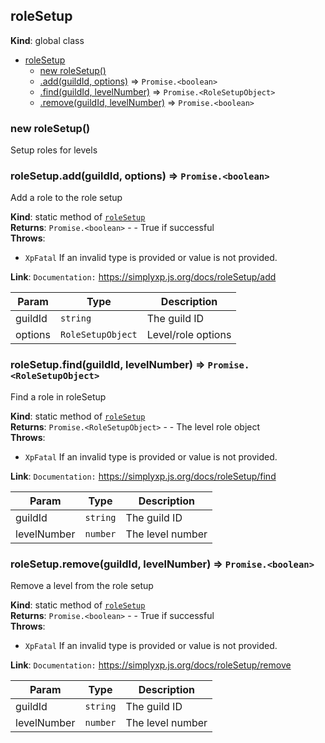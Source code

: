 <a name="roleSetup"></a>

## roleSetup

**Kind**: global class

* [roleSetup](#roleSetup)
    * [new roleSetup()](#new_roleSetup_new)
    * [.add(guildId, options)](#roleSetup.add) ⇒ <code>Promise.&lt;boolean&gt;</code>
    * [.find(guildId, levelNumber)](#roleSetup.find) ⇒ <code>Promise.&lt;RoleSetupObject&gt;</code>
    * [.remove(guildId, levelNumber)](#roleSetup.remove) ⇒ <code>Promise.&lt;boolean&gt;</code>

<a name="new_roleSetup_new"></a>

### new roleSetup()

Setup roles for levels

<a name="roleSetup.add"></a>

### roleSetup.add(guildId, options) ⇒ <code>Promise.&lt;boolean&gt;</code>

Add a role to the role setup

**Kind**: static method of [<code>roleSetup</code>](#roleSetup)  
**Returns**: <code>Promise.&lt;boolean&gt;</code> - - True if successful  
**Throws**:

- <code>XpFatal</code> If an invalid type is provided or value is not provided.

**Link**: `Documentation:` https://simplyxp.js.org/docs/roleSetup/add

| Param   | Type                         | Description        |
|---------|------------------------------|--------------------|
| guildId | <code>string</code>          | The guild ID       |
| options | <code>RoleSetupObject</code> | Level/role options |

<a name="roleSetup.find"></a>

### roleSetup.find(guildId, levelNumber) ⇒ <code>Promise.&lt;RoleSetupObject&gt;</code>

Find a role in roleSetup

**Kind**: static method of [<code>roleSetup</code>](#roleSetup)  
**Returns**: <code>Promise.&lt;RoleSetupObject&gt;</code> - - The level role object  
**Throws**:

- <code>XpFatal</code> If an invalid type is provided or value is not provided.

**Link**: `Documentation:` https://simplyxp.js.org/docs/roleSetup/find

| Param       | Type                | Description      |
|-------------|---------------------|------------------|
| guildId     | <code>string</code> | The guild ID     |
| levelNumber | <code>number</code> | The level number |

<a name="roleSetup.remove"></a>

### roleSetup.remove(guildId, levelNumber) ⇒ <code>Promise.&lt;boolean&gt;</code>

Remove a level from the role setup

**Kind**: static method of [<code>roleSetup</code>](#roleSetup)  
**Returns**: <code>Promise.&lt;boolean&gt;</code> - - True if successful  
**Throws**:

- <code>XpFatal</code> If an invalid type is provided or value is not provided.

**Link**: `Documentation:` https://simplyxp.js.org/docs/roleSetup/remove

| Param       | Type                | Description      |
|-------------|---------------------|------------------|
| guildId     | <code>string</code> | The guild ID     |
| levelNumber | <code>number</code> | The level number |

